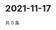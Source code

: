 # 2021-11-17

共 0 条

<!-- BEGIN WEIBO -->
<!-- 最后更新时间 Wed Nov 17 2021 19:11:46 GMT+0800 (China Standard Time) -->

<!-- END WEIBO -->
